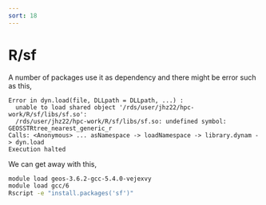 ```yaml
---
sort: 18
---
```


# R/sf

A number of packages use it as dependency and there might be error such as this,

```
Error in dyn.load(file, DLLpath = DLLpath, ...) :
  unable to load shared object '/rds/user/jhz22/hpc-work/R/sf/libs/sf.so':
  /rds/user/jhz22/hpc-work/R/sf/libs/sf.so: undefined symbol: GEOSSTRtree_nearest_generic_r
Calls: <Anonymous> ... asNamespace -> loadNamespace -> library.dynam -> dyn.load
Execution halted
```

We can get away with this,

```bash
module load geos-3.6.2-gcc-5.4.0-vejexvy
module load gcc/6
Rscript -e "install.packages('sf')"
```
